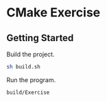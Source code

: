 # CMake Exercise

## Getting Started

Build the project.

```sh
sh build.sh
```

Run the program.

```sh
build/Exercise
```
